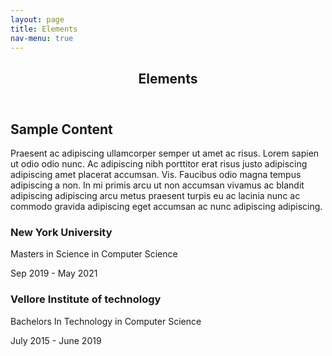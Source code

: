 ```yaml
---
layout: page
title: Elements
nav-menu: true
---
```


<!-- Main -->
<div id="main" class="alt">

<!-- One -->
<section id="one">
	<div class="inner">
		<header class="major">
			<h1>Elements</h1>
		</header>

<!-- Content -->
<h2 id="content">Sample Content</h2>
<p>Praesent ac adipiscing ullamcorper semper ut amet ac risus. Lorem sapien ut odio odio nunc. Ac adipiscing nibh porttitor erat risus justo adipiscing adipiscing amet placerat accumsan. Vis. Faucibus odio magna tempus adipiscing a non. In mi primis arcu ut non accumsan vivamus ac blandit adipiscing adipiscing arcu metus praesent turpis eu ac lacinia nunc ac commodo gravida adipiscing eget accumsan ac nunc adipiscing adipiscing.</p>
<div class="row">
	<div class="6u 12u$(small)">
		<h3>New York University</h3>
		<p>Masters in Science in Computer Science</p>
		<p>Sep 2019 - May 2021</p>
	</div>
	<div class="6u$ 12u$(small)">
		<h3>Vellore Institute of technology</h3>
		<p>Bachelors In Technology in Computer Science</p>
		<p>July 2015 - June 2019</p>
	</div>
</div>
</div>
</section>
</div>



